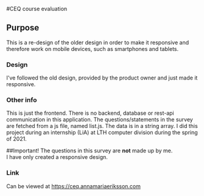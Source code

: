 #CEQ course evaluation

## Purpose
This is a re-design of the older design in order to make it responsive and therefore work on mobile devices, such as smartphones and tablets.

### Design
I've followed the old design, provided by the product owner and just made it responsive. 

### Other info
This is just the frontend. There is no backend, database or rest-api communication in this application. The questions/statements in the survey are fetched from a js file, named list.js. The data is in a string array.
I did this project during an internship (LiA) at LTH computer division during the spring of 2021.

##Important!
The questions in this survey are **not** made up by me.  
I have only created a responsive design.

### Link
Can be viewed at https://ceq.annamariaeriksson.com